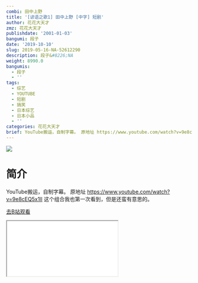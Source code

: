 ```yaml
---
combi: 田中上野
title: '[谚语之歌1] 田中上野 [中字] 短剧'
author: 花花大天才
zmz: 花花大天才
publishdate: '2001-01-03'
bangumi: 段子
date: '2019-10-10'
slug: 2019-05-16-NA-52612290
description: 段子&#8226;NA
weight: 8990.0
bangumis:
  - 段子
  - ''
tags:
  - 综艺
  - YOUTUBE
  - 短剧
  - 搞笑
  - 日本综艺
  - 日本小品
  - ''
categories: 花花大天才
brief: YouTube搬运，自制字幕。 原地址 https://www.youtube.com/watch?v=9e8cEQ5x1lI 这个组合我也第一次看到，但是还蛮有意思的。
---
```

![](https://raw.githubusercontent.com/tcgriffith/owaraisite/master/static/tmpimg/84d7c09089f8c3d2fc3dae2e33d047b002b87370.jpg.480.jpg)
# 简介  
YouTube搬运，自制字幕。
原地址  https://www.youtube.com/watch?v=9e8cEQ5x1lI
这个组合我也第一次看到，但是还蛮有意思的。  

[去B站观看](https://www.bilibili.com/video/av52612290/)
<div class ="resp-container"><iframe class="testiframe" src="//player.bilibili.com/player.html?aid=52612290"", scrolling="no", allowfullscreen="true" > </iframe></div> 
